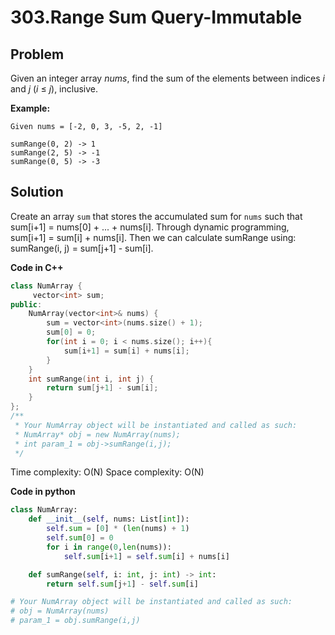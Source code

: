 # 303.Range Sum Query-Immutable

## Problem

Given an integer array *nums*, find the sum of the elements between indices *i* and *j* (*i* ≤ *j*), inclusive.

**Example:**

```
Given nums = [-2, 0, 3, -5, 2, -1]

sumRange(0, 2) -> 1
sumRange(2, 5) -> -1
sumRange(0, 5) -> -3
```

## Solution

Create an array `sum` that stores the accumulated sum for `nums` such that sum[i+1] = nums[0] + ... + nums[i].  Through dynamic programming, sum[i+1] = sum[i] + nums[i]. Then we can calculate sumRange using: sumRange(i, j) = sum[j+1] - sum[i].

**Code in C++**

````c++
class NumArray {
     vector<int> sum;
public:
    NumArray(vector<int>& nums) {
        sum = vector<int>(nums.size() + 1);
        sum[0] = 0;
        for(int i = 0; i < nums.size(); i++){
            sum[i+1] = sum[i] + nums[i];
        }
    }    
    int sumRange(int i, int j) {
        return sum[j+1] - sum[i];
    }
};
/**
 * Your NumArray object will be instantiated and called as such:
 * NumArray* obj = new NumArray(nums);
 * int param_1 = obj->sumRange(i,j);
 */
````

Time complexity: O(N)
Space complexity: O(N)



**Code in python**

````python
class NumArray:
    def __init__(self, nums: List[int]):
        self.sum = [0] * (len(nums) + 1)
        self.sum[0] = 0
        for i in range(0,len(nums)):
            self.sum[i+1] = self.sum[i] + nums[i] 

    def sumRange(self, i: int, j: int) -> int:
        return self.sum[j+1] - self.sum[i]

# Your NumArray object will be instantiated and called as such:
# obj = NumArray(nums)
# param_1 = obj.sumRange(i,j)
````

